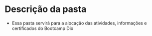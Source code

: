 # Descrição da pasta

 - Essa pasta servirá para a alocação das atividades, informações e certificados do Bootcamp Dio 
